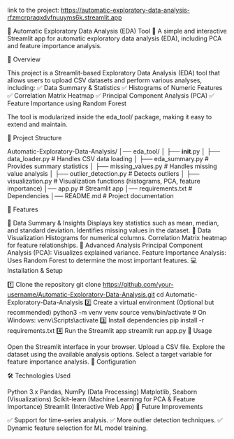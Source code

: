 link to the project:  https://automatic-exploratory-data-analysis-rfzmcrpraqxdvfnuuyms6k.streamlit.app

📌 Automatic Exploratory Data Analysis (EDA) Tool
🚀 A simple and interactive Streamlit app for automatic exploratory data analysis (EDA), including PCA and feature importance analysis.

📖 Overview

This project is a Streamlit-based Exploratory Data Analysis (EDA) tool that allows users to upload CSV datasets and perform various analyses, including:
✅ Data Summary & Statistics
✅ Histograms of Numeric Features
✅ Correlation Matrix Heatmap
✅ Principal Component Analysis (PCA)
✅ Feature Importance using Random Forest

The tool is modularized inside the eda_tool/ package, making it easy to extend and maintain.

📂 Project Structure

Automatic-Exploratory-Data-Analysis/
│── eda_tool/
│   ├── __init__.py
│   ├── data_loader.py          # Handles CSV data loading
│   ├── eda_summary.py          # Provides summary statistics
│   ├── missing_values.py       # Handles missing value analysis
│   ├── outlier_detection.py    # Detects outliers
│   ├── visualization.py        # Visualization functions (histograms, PCA, feature importance)
│── app.py                      # Streamlit app
│── requirements.txt            # Dependencies
│── README.md                   # Project documentation


🚀 Features

🔹 Data Summary & Insights
Displays key statistics such as mean, median, and standard deviation.
Identifies missing values in the dataset.
🔹 Data Visualization
Histograms for numerical columns.
Correlation Matrix heatmap for feature relationships.
🔹 Advanced Analysis
Principal Component Analysis (PCA): Visualizes explained variance.
Feature Importance Analysis: Uses Random Forest to determine the most important features.
💻 Installation & Setup

1️⃣ Clone the repository
git clone https://github.com/your-username/Automatic-Exploratory-Data-Analysis.git
cd Automatic-Exploratory-Data-Analysis
2️⃣ Create a virtual environment (Optional but recommended)
python3 -m venv venv
source venv/bin/activate  # On Windows: venv\Scripts\activate
3️⃣ Install dependencies
pip install -r requirements.txt
4️⃣ Run the Streamlit app
streamlit run app.py
📌 Usage

Open the Streamlit interface in your browser.
Upload a CSV file.
Explore the dataset using the available analysis options.
Select a target variable for feature importance analysis.
🔧 Configuration

🛠️ Technologies Used

Python 3.x
Pandas, NumPy (Data Processing)
Matplotlib, Seaborn (Visualizations)
Scikit-learn (Machine Learning for PCA & Feature Importance)
Streamlit (Interactive Web App)
📌 Future Improvements

✅ Support for time-series analysis.
✅ More outlier detection techniques.
✅ Dynamic feature selection for ML model training.

